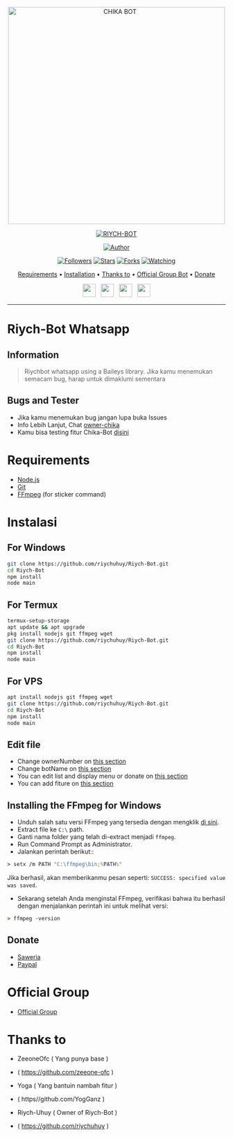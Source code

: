 <p align="center">
<img src="https://encrypted-tbn0.gstatic.com/images?q=tbn:ANd9GcStH_A0WKtnRtD_Bla6B71LjtP-GtYOkacYsg&usqp=CAU" alt="CHIKA BOT" width="500"/>


</p>
<p align="center">
<a href="#"><img title="RIYCH-BOT" src="https://img.shields.io/badge/RIYCH-BOT-green?colorA=%23ff0000&colorB=%23017e40&style=for-the-badge"></a>
</p>
<p align="center">
<a href="https://github.com/riychuhuy/Riych-Bot"><img title="Author" src="https://img.shields.io/badge/Author-riychuhuy-red.svg?style=for-the-badge&logo=github"></a>
</p>
<p align="center">
<a href="https://github.com/riychuhuy/Riych-Bot"><img title="Followers" src="https://img.shields.io/github/followers/rashidsiregar28?color=blue&style=flat-square"></a>
<a href="https://github.com/riychuhuy/Riych-Bot"><img title="Stars" src="https://img.shields.io/github/stars/riychuhuy/Riych-Bot?color=red&style=flat-square"></a>
<a href="https://github.com/riychuhuy/Riych-Bot/network/members"><img title="Forks" src="https://img.shields.io/github/forks/riychuhuy/Riych-Bot?color=red&style=flat-square"></a>
<a href="https://github.com/riychuhuy/Riych-Bot/watchers"><img title="Watching" src="https://img.shields.io/github/watchers/riychuhuy/Riych-Bot?label=Watchers&color=blue&style=flat-square"></a>
</p>

<p align="center">
  <a href="https://github.com/riychuhuy/Riych-Bot#requirements">Requirements</a> •
  <a href="https://github.com/riychuhuy/Riych-Bot#instalasi">Installation</a> •
  <a href="https://github.com/riychuhuy/Riych-Bot#thanks-to">Thanks to</a> •
  <a href="https://github.com/riychuhuy/Riych-Bot#Official-Group"> Official Group Bot</a> •
  <a href="https://github.com/riychuhuy/Riych-Bot#donate">Donate</a>

<p align='center'>
   <a href="https://twitter.com/riychuhuy"><img height="30" src="https://github.com/TobyG74/TobyG74/blob/main/twitter.png?raw=true"></a>&nbsp;&nbsp;
   <a href="https://instagram.com/riychh"><img height="30" src="https://github.com/TobyG74/TobyG74/blob/main/instagram.jpg?raw=true"></a>&nbsp;&nbsp;
   <a href="https://www.facebook.com/riychuhuy"><img height="30" src="https://github.com/TobyG74/TobyG74/blob/main/facebook.png?raw=true"></a>&nbsp;&nbsp;
   <a href="https://wa.me/6281575886399?text=hello"><img height="30" src="https://encrypted-tbn0.gstatic.com/images?q=tbn:ANd9GcRBc_3WgZjWOtqdKZQbdkxUl5A31GZ_YC35zQ&usqp=CAU"></a>
</P>
</p>
</div>


---

# Riych-Bot Whatsapp
## Information
> Riychbot whatsapp using a Baileys library.
> Jika kamu menemukan semacam bug, harap untuk dimaklumi sementara
>
>

## Bugs and Tester
* Jika kamu menemukan bug jangan lupa buka Issues
* Info Lebih Lanjut, Chat [owner-chika](https://wa.me/628127668234)
* Kamu bisa testing fitur Chika-Bot [disini](https://wa.me/6289513435428?text=.menu)

# Requirements
* [Node.js](https://nodejs.org/en/)
* [Git](https://git-scm.com/downloads)
* [FFmpeg](https://github.com/BtbN/FFmpeg-Builds/releases/download/autobuild-2020-12-08-13-03/ffmpeg-n4.3.1-26-gca55240b8c-win64-gpl-4.3.zip) (for sticker command)

# Instalasi
## For Windows
```bash
git clone https://github.com/riychuhuy/Riych-Bot.git
cd Riych-Bot
npm install
node main
```
## For Termux
```bash
termux-setup-storage
apt update && apt upgrade
pkg install nodejs git ffmpeg wget
git clone https://github.com/riychuhuy/Riych-Bot.git
cd Riych-Bot
npm install
node main
```

## For VPS
```bash
apt install nodejs git ffmpeg wget
git clone https://github.com/riychuhuy/Riych-Bot.git
cd Riych-Bot
npm install
node main
```

## Edit file
- Change ownerNumber on [this section](https://github.com/riychuhuy/Riych-Bot/blob/7a7ebe69cf44686d8a577f616b38b5d299ffefcc/config.json#L2)
- Change botName on [this section](https://github.com/riychuhuy/Riych-Bot/blob/7a7ebe69cf44686d8a577f616b38b5d299ffefcc/config.json#L3)
- You can edit list and display menu or donate on [this section](https://github.com/riychuhuy/Riych-Bot)
- You can add fiture on [this section](https://github.com/riychuhuy/Riych-Bot/tree/main/message)


## Installing the FFmpeg for Windows
* Unduh salah satu versi FFmpeg yang tersedia dengan mengklik [di sini](https://www.gyan.dev/ffmpeg/builds/).
* Extract file ke `C:\` path.
* Ganti nama folder yang telah di-extract menjadi `ffmpeg`.
* Run Command Prompt as Administrator.
* Jalankan perintah berikut::
```cmd
> setx /m PATH "C:\ffmpeg\bin;%PATH%"
```
Jika berhasil, akan memberikanmu pesan seperti: `SUCCESS: specified value was saved`.
* Sekarang setelah Anda menginstal FFmpeg, verifikasi bahwa itu berhasil dengan menjalankan perintah ini untuk melihat versi:
```cmd
> ffmpeg -version
```

## Donate
- [Saweria](https://saweria.co/riychuhuy)
- [Paypal](https://www.paypal.com/paypalme/riychuhuy)

# Official Group
- [Official Group](https://chat.whatsapp.com/JeyL5h04lEFJVCMNHdzrVL)

# Thanks to

- ZeeoneOfc ( Yang punya base )
- ( https://github.com/zeeone-ofc )

- Yoga ( Yang bantuin nambah fitur )
- ( https//github.com/YogGanz )

- Riych-Uhuy ( Owner of Riych-Bot )
- ( https://github.com/riychuhuy )
